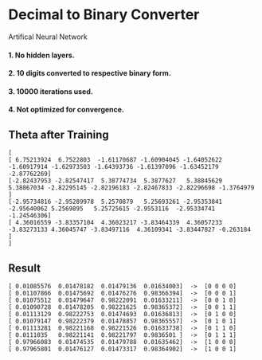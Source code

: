 # Decimal to Binary Converter
Artifical Neural Network

#### 1. No hidden layers.
#### 2. 10 digits converted to respective binary form.
#### 3. 10000 iterations used.
#### 4. Not optimized for convergence.

## Theta after Training
````
[
[ 6.75213924  6.7522803  -1.61170687 -1.60904045 -1.64052622 -1.60917914 -1.62973503 -1.64393736 -1.61397096 -1.63452179 -2.87762269]
[-2.82437953 -2.82547417  5.38774734  5.3877627   5.38845629  5.38867034 -2.82295145 -2.82196183 -2.82467833 -2.82296698 -1.3764979 ]
[-2.95734816 -2.95289978  5.2570879   5.25693261 -2.95353841 -2.95640062 5.2569895   5.25725615 -2.9553116  -2.95334741 -1.24546306]
[ 4.36016559 -3.83357104  4.36023217 -3.83464339  4.36057233 -3.83273133 4.36045747 -3.83497116  4.36109341 -3.83447827 -0.263184  ]
]
 ````

## Result

 ````
[ 0.01085576  0.01478182  0.01479136  0.01634003]  ->  [0 0 0 0]
[ 0.01107866  0.01475692  0.01476276  0.98366394]  ->  [0 0 0 1]
[ 0.01075512  0.01479647  0.98222091  0.01633211]  ->  [0 0 1 0]
[ 0.01090728  0.01478205  0.98221625  0.98365372]  ->  [0 0 1 1]
[ 0.01113129  0.98222753  0.01474693  0.01636813]  ->  [0 1 0 0]
[ 0.01079147  0.98222379  0.01478857  0.98365557]  ->  [0 1 0 1]
[ 0.01113281  0.98221168  0.98221526  0.01633738]  ->  [0 1 1 0]
[ 0.0111035   0.98221141  0.98221797  0.9836501 ]  ->  [0 1 1 1]
[ 0.97966083  0.01474535  0.01479788  0.01635462]  ->  [1 0 0 0]
[ 0.97965801  0.01476127  0.01473317  0.98364902]  ->  [1 0 0 1]
````
